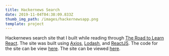 ```yaml
---
title: Hackernews Search
date: 2019-11-04T04:38:09.833Z
thumb_img_path: /images/hackernewsapp.png
template: project
---
```

Hackernews search site that I built while reading through [The Road to Learn React](https://roadtoreact.com/). The site was built using [Axios](https://www.axios.com/), [Lodash](https://lodash.com/), and [ReactJS](https://reactjs.org/). The code for the site can be view [here](https://github.com/TonyFwin/hackernews-search). The site can be viewed [here](https://eager-keller-647ef4.netlify.com/).

